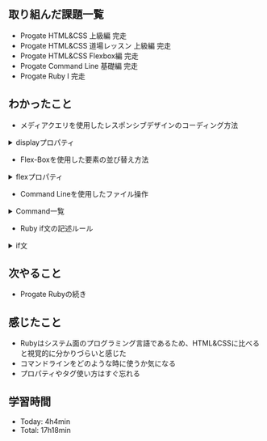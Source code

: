 ## 取り組んだ課題一覧
- Progate HTML&CSS 上級編 完走
- Progate HTML&CSS 道場レッスン 上級編 完走
- Progate HTML&CSS Flexbox編 完走
- Progate Command Line 基礎編 完走
- Progate Ruby I 完走
## わかったこと
- メディアクエリを使用したレスポンシブデザインのコーディング方法

<details>
<summary>displayプロパティ</summary><div>

<br>

画面幅毎に置き換えたい要素がある場合はdisplayプロパティを使用する
```
.非表示にしたい要素 {
  display: none;
}
.表示したい要素 {
  display: block;
}
```

</div></details>

- Flex-Boxを使用した要素の並び替え方法
<details>
<summary>flexプロパティ</summary><div>

<br>

子要素を横並びに配置する
```
header {
  display: flex;
}
```

子要素の幅を親要素の幅に自動的に合わせる
```
header li {
  flex: auto;
}
```

子要素を画面幅に応じて自動的に折り返す
```
header {
  flex-wrap: wrap;
}
header li {
  width: 50%;
}
```

子要素を縦に並べる
```
header {
  flex-direction: column;
}
```

</div></details>

- Command Lineを使用したファイル操作

<details>
<summary>Command一覧</summary><div>

<br>

```
#ファイルを新規作成する
touch 作成するファイル名

#フォルダを新規作成する
mkdir 作成するフォルダ名

#ファイル名の中身を確認する
cat 確認するファイル名

#ファイルを移動する
mv 移動したいファイル名 移動先のディレクトリ名

#ファイル名を変更する
mv 変更前のファイル名 変更後のファイル名

#ファイルをコピーする
cp コピーするファイル名 新しいファイル名

#フォルダをコピーする
cp コピーするフォルダ名 新しいフォルダ名

#ファイルを削除する
rm 削除したいファイル名

#フォルダを削除する
rm -r 削除したいフォルダ名

#ディレクトリの移動
cd 移動したいディレクトリ名

#ホームディレクトリに移動
cd

#一つ親のディレクトリに移動
cd ..

#カレントディレクトリの表示
pwd

#カレントディレクトリの中身を表示する
ls

```

</div></details>

- Ruby if文の記述ルール

<details>
<summary>if文</summary><div>

<br>

```
score = 30

if score % 3 == 0 && score % 5 == 0
  puts "15の倍数です"
elsif score % 5 == 0
  puts "5の倍数です"
elsif score % 3 == 0
  puts "3の倍数です"
else
  puts "上記に当てはまりません"
end
```

</div></details>

## 次やること
- Progate Rubyの続き
## 感じたこと
- Rubyはシステム面のプログラミング言語であるため、HTML&CSSに比べると視覚的に分かりづらいと感じた
- コマンドラインをどのような時に使うか気になる
- プロパティやタグ使い方はすぐ忘れる
## 学習時間
- Today: 4h4min
- Total: 17h18min
